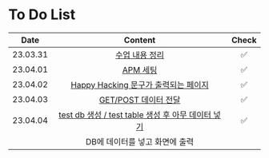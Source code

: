 # To Do List


|Date|Content|Check|
|:------:|:---:|:---:|
|23.03.31|[수업 내용 정리](https://github.com/yws-318/Penetration-Testing/blob/main/Master%20Plan/Week%201/%EC%88%98%EC%97%85%EC%A0%95%EB%A6%AC.md)|✅|
|23.04.01|[APM 세팅](https://github.com/yws-318/Penetration-Testing/blob/main/Master%20Plan/Week%201/APM%20%EC%84%B8%ED%8C%85.md)|✅|
|23.04.02|[Happy Hacking 문구가 출력되는 페이지](https://github.com/yws-318/Penetration-Testing/blob/main/Master%20Plan/Week%201/Happy%20Hacking.md)|✅|
|23.04.03|[GET/POST 데이터 전달](https://github.com/yws-318/Penetration-Testing/blob/main/Master%20Plan/Week%201/POST%2CGET%20method.md)|✅|
|23.04.04|[test db 생성 / test table 생성 후 아무 데이터 넣기](https://github.com/yws-318/Penetration-Testing/blob/main/Master%20Plan/Week%201/test%20db%2C%20test%20table.md)|✅|
||DB에 데이터를 넣고 화면에 출력||

